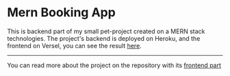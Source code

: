 # Mern Booking App

This is backend part of my small pet-project created on a MERN stack technologies.
The project's backend is deployed on Heroku, and the frontend on Versel, you can see the result [here](https://booking-app-fe.vercel.app/).
___
You can read more about the project on the repository with its [frontend part](https://github.com/VitalikM95/booking-app-fe)

